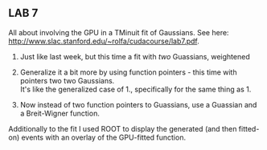 ## LAB 7 ##
All about involving the GPU in a TMinuit fit of Gaussians. See here: http://www.slac.stanford.edu/~rolfa/cudacourse/lab7.pdf.

1. Just like last week, but this time a fit with *two* Guassians, weightened 

2. Generalize it a bit more by using function pointers - this time with pointers two two Gaussians.  
It's like the generalized case of 1., specifically for the same thing as 1.

3. Now instead of two function pointers to Guassians, use a Guassian and a Breit-Wigner function.

Additionally to the fit I used ROOT to display the generated (and then fitted-on) events with an overlay of the GPU-fitted function.